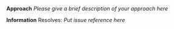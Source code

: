 **Approach**
_Please give a brief description of your approach here_

**Information**
Resolves: _Put issue reference here_

